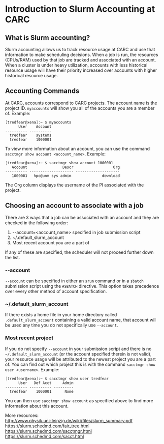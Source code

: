 # Introduction to Slurm Accounting at CARC

## What is Slurm accounting?

Slurm accounting allows us to track resource usage at CARC and use that information to make scheduling decisions. When a job is run, the resources (CPUs/RAM) used by that job are tracked and associated with an account. When a cluster is under heavy utilization, accounts with less historical resource usage will have their priority increased over accounts with higher historical resource usage.

## Accounting Commands
At CARC, accounts correspond to CARC projects. The account name is the project ID. `myaccounts` will show you all of the accounts you are a member of. Example:

```
[tredfear@xena]:~ $ myaccounts
      User    Account
---------- ----------
  tredfear    systems
  tredfear    1000001
```


To view more information about an account, you can use the command `sacctmgr show account <account_name>`. Example:


```
[tredfear@xena]:~ $ sacctmgr show account 1000001
   Account                Descr                  Org
---------- -------------------- --------------------
   1000001   hpc@unm sys admin              download
```
The Org column displays the username of the PI associated with the project.

## Choosing an account to associate with a job
There are 3 ways that a job can be associated with an account and they are checked in the following order:
1. --account=<account_name> specified in job submission script
2. ~/.default_slurm_account
3. Most recent account you are a part of

If any of these are specified, the scheduler will not proceed further down the list.

### --account
`--account` can be specified in either an `srun` command or in a `sbatch` submission script using the `#SBATCH` directive. This option takes precedence over every other method of account specification.

### ~/.default_slurm_account
If there exists a home file in your home directory called `.default_slurm_account` containing a valid account name, that account will be used any time you do not specifically use `--account`.

### Most recent project
If you do not specify `--account` in your submission script and there is no `~/.default_slurm_account` (or the account specified therein is not valid), your resource usage will be attributed to the newest project you are a part of. You can find out which project this is with the command `sacctmgr show user <username>`. Example:

```
[tredfear@xena]:~ $ sacctmgr show user tredfear
      User   Def Acct     Admin
---------- ---------- ---------
  tredfear    1000001      None
```
You can then use `sacctmgr show account` as specified above to find more information about this account.

More resources:  
http://www.physik.uni-leipzig.de/wiki/files/slurm_summary.pdf  
https://slurm.schedmd.com/fair_tree.html  
https://slurm.schedmd.com/sacctmgr.html  
https://slurm.schedmd.com/sacct.html
